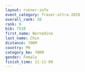 ```yaml
---
layout: runner-info 
event_category: fraser-ultra-2019 
overall_rank: 38
rank: 9
bib: 7510
first_name: Bernadine
last_name: Chin
distance: 70KM
country: PH
category_km: 70KM
gender: Female
finish_time: 11-11-00
---
```

